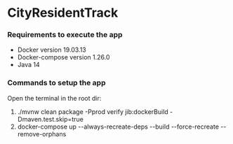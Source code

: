 # CityResidentTrack

### Requirements to execute the app

- Docker version 19.03.13
- Docker-compose version 1.26.0
- Java 14

### Commands to setup the app

Open the terminal in the root dir:

1. ./mvnw clean package -Pprod verify jib:dockerBuild -Dmaven.test.skip=true
2. docker-compose up --always-recreate-deps --build --force-recreate --remove-orphans

